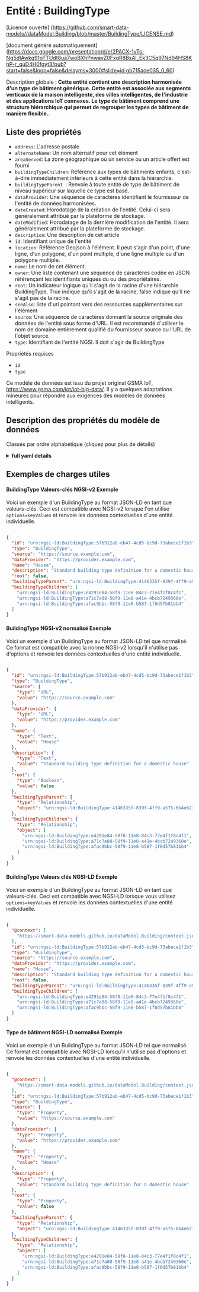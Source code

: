 Entité : BuildingType  
=====================  
[Licence ouverte] (https://github.com/smart-data-models//dataModel.Building/blob/master/BuildingType/LICENSE.md)  
[document généré automatiquement] (https://docs.google.com/presentation/d/e/2PACX-1vTs-Ng5dIAwkg91oTTUdt8ua7woBXhPnwavZ0FxgR8BsAI_Ek3C5q97Nd94HS8KhP-r_quD4H0fgyt3/pub?start=false&loop=false&delayms=3000#slide=id.gb715ace035_0_60)  
Description globale : **Cette entité contient une description harmonisée d'un type de bâtiment générique. Cette entité est associée aux segments verticaux de la maison intelligente, des villes intelligentes, de l'industrie et des applications IoT connexes. Le type de bâtiment comprend une structure hiérarchique qui permet de regrouper les types de bâtiment de manière flexible.**.  

## Liste des propriétés  

- `address`: L'adresse postale  - `alternateName`: Un nom alternatif pour cet élément  - `areaServed`: La zone géographique où un service ou un article offert est fourni  - `buildingTypeChildren`: Référence aux types de bâtiments enfants, c'est-à-dire immédiatement inférieurs à cette entité dans la hiérarchie.  - `buildingTypeParent `: Renvoie à toute entité de type de bâtiment de niveau supérieur sur laquelle ce type est basé.  - `dataProvider`: Une séquence de caractères identifiant le fournisseur de l'entité de données harmonisées.  - `dateCreated`: Horodatage de la création de l'entité. Celui-ci sera généralement attribué par la plateforme de stockage.  - `dateModified`: Horodatage de la dernière modification de l'entité. Il sera généralement attribué par la plateforme de stockage.  - `description`: Une description de cet article  - `id`: Identifiant unique de l'entité  - `location`: Référence Geojson à l'élément. Il peut s'agir d'un point, d'une ligne, d'un polygone, d'un point multiple, d'une ligne multiple ou d'un polygone multiple.  - `name`: Le nom de cet élément.  - `owner`: Une liste contenant une séquence de caractères codée en JSON référençant les identifiants uniques du ou des propriétaires.  - `root`: Un indicateur logique qu'il s'agit de la racine d'une hiérarchie BuildingType. True indique qu'il s'agit de la racine, false indique qu'il ne s'agit pas de la racine.  - `seeAlso`: liste d'uri pointant vers des ressources supplémentaires sur l'élément  - `source`: Une séquence de caractères donnant la source originale des données de l'entité sous forme d'URL. Il est recommandé d'utiliser le nom de domaine entièrement qualifié du fournisseur source ou l'URL de l'objet source.  - `type`: Identifiant de l'entité NGSI. Il doit s'agir de BuildingType    
Propriétés requises  
- `id`  - `type`    
Ce modèle de données est issu du projet original GSMA IoT, https://www.gsma.com/iot/iot-big-data/. Il y a quelques adaptations mineures pour répondre aux exigences des modèles de données intelligents.  
## Description des propriétés du modèle de données  
Classés par ordre alphabétique (cliquez pour plus de détails)  
<details><summary><strong>full yaml details</strong></summary>    
```yaml  
BuildingType:    
  description: 'This entity contains a harmonised description of a generic building type. This entity is associated with the vertical segments of smart home, smart cities, industry and related IoT applications. The building type includes a hierarchical structure that allows building types to be grouped in a flexible way.'    
  properties:    
    address:    
      description: 'The mailing address'    
      properties:    
        addressCountry:    
          description: 'Property. The country. For example, Spain. Model:''https://schema.org/addressCountry'''    
          type: string    
        addressLocality:    
          description: 'Property. The locality in which the street address is, and which is in the region. Model:''https://schema.org/addressLocality'''    
          type: string    
        addressRegion:    
          description: 'Property. The region in which the locality is, and which is in the country. Model:''https://schema.org/addressRegion'''    
          type: string    
        postOfficeBoxNumber:    
          description: 'Property. The post office box number for PO box addresses. For example, 03578. Model:''https://schema.org/postOfficeBoxNumber'''    
          type: string    
        postalCode:    
          description: 'Property. The postal code. For example, 24004. Model:''https://schema.org/https://schema.org/postalCode'''    
          type: string    
        streetAddress:    
          description: 'Property. The street address. Model:''https://schema.org/streetAddress'''    
          type: string    
      type: object    
      x-ngsi:    
        model: https://schema.org/address    
        type: Property    
    alternateName:    
      description: 'An alternative name for this item'    
      type: string    
      x-ngsi:    
        type: Property    
    areaServed:    
      description: 'The geographic area where a service or offered item is provided'    
      type: string    
      x-ngsi:    
        model: https://schema.org/Text    
        type: Property    
    buildingTypeChildren:    
      description: 'Reference to child building types i.e. immediately below this entity in the hierarchy.'    
      items:    
        anyOf:    
          - description: 'Property. Identifier format of any NGSI entity'    
            maxLength: 256    
            minLength: 1    
            pattern: ^[\w\-\.\{\}\$\+\*\[\]`|~^@!,:\\]+$    
            type: string    
          - description: 'Property. Identifier format of any NGSI entity'    
            format: uri    
            type: string    
      type: array    
      x-ngsi:    
        type: Relationship    
    'buildingTypeParent ':    
      'anyOf ':    
        - 'description ': 'Property. Identifier format of any NGSI entity '    
          'maxLength ': 256    
          'minLength ': 1    
          'pattern ': ^[\w\-\.\{\}\$\+\*\[\]`|~^@!:\\]+$    
          type: string    
        - description: 'Property. Identifier format of any NGSI entity'    
          format: uri    
          type: string    
      description: 'References any higher level Building Type entities that this type is based on.'    
      x-ngsi:    
        type: Relationship    
    dataProvider:    
      description: 'A sequence of characters identifying the provider of the harmonised data entity.'    
      type: string    
      x-ngsi:    
        type: Property    
    dateCreated:    
      description: 'Entity creation timestamp. This will usually be allocated by the storage platform.'    
      format: date-time    
      type: string    
      x-ngsi:    
        type: Property    
    dateModified:    
      description: 'Timestamp of the last modification of the entity. This will usually be allocated by the storage platform.'    
      format: date-time    
      type: string    
      x-ngsi:    
        type: Property    
    description:    
      description: 'A description of this item'    
      type: string    
      x-ngsi:    
        type: Property    
    id:    
      anyOf: &buildingtype_-_properties_-_owner_-_items_-_anyof    
        - description: 'Property. Identifier format of any NGSI entity'    
          maxLength: 256    
          minLength: 1    
          pattern: ^[\w\-\.\{\}\$\+\*\[\]`|~^@!,:\\]+$    
          type: string    
        - description: 'Property. Identifier format of any NGSI entity'    
          format: uri    
          type: string    
      description: 'Unique identifier of the entity'    
      x-ngsi:    
        type: Property    
    location:    
      description: 'Geojson reference to the item. It can be Point, LineString, Polygon, MultiPoint, MultiLineString or MultiPolygon'    
      oneOf:    
        - description: 'Geoproperty. Geojson reference to the item. Point'    
          properties:    
            bbox:    
              items:    
                type: number    
              minItems: 4    
              type: array    
            coordinates:    
              items:    
                type: number    
              minItems: 2    
              type: array    
            type:    
              enum:    
                - Point    
              type: string    
          required:    
            - type    
            - coordinates    
          title: 'GeoJSON Point'    
          type: object    
        - description: 'Geoproperty. Geojson reference to the item. LineString'    
          properties:    
            bbox:    
              items:    
                type: number    
              minItems: 4    
              type: array    
            coordinates:    
              items:    
                items:    
                  type: number    
                minItems: 2    
                type: array    
              minItems: 2    
              type: array    
            type:    
              enum:    
                - LineString    
              type: string    
          required:    
            - type    
            - coordinates    
          title: 'GeoJSON LineString'    
          type: object    
        - description: 'Geoproperty. Geojson reference to the item. Polygon'    
          properties:    
            bbox:    
              items:    
                type: number    
              minItems: 4    
              type: array    
            coordinates:    
              items:    
                items:    
                  items:    
                    type: number    
                  minItems: 2    
                  type: array    
                minItems: 4    
                type: array    
              type: array    
            type:    
              enum:    
                - Polygon    
              type: string    
          required:    
            - type    
            - coordinates    
          title: 'GeoJSON Polygon'    
          type: object    
        - description: 'Geoproperty. Geojson reference to the item. MultiPoint'    
          properties:    
            bbox:    
              items:    
                type: number    
              minItems: 4    
              type: array    
            coordinates:    
              items:    
                items:    
                  type: number    
                minItems: 2    
                type: array    
              type: array    
            type:    
              enum:    
                - MultiPoint    
              type: string    
          required:    
            - type    
            - coordinates    
          title: 'GeoJSON MultiPoint'    
          type: object    
        - description: 'Geoproperty. Geojson reference to the item. MultiLineString'    
          properties:    
            bbox:    
              items:    
                type: number    
              minItems: 4    
              type: array    
            coordinates:    
              items:    
                items:    
                  items:    
                    type: number    
                  minItems: 2    
                  type: array    
                minItems: 2    
                type: array    
              type: array    
            type:    
              enum:    
                - MultiLineString    
              type: string    
          required:    
            - type    
            - coordinates    
          title: 'GeoJSON MultiLineString'    
          type: object    
        - description: 'Geoproperty. Geojson reference to the item. MultiLineString'    
          properties:    
            bbox:    
              items:    
                type: number    
              minItems: 4    
              type: array    
            coordinates:    
              items:    
                items:    
                  items:    
                    items:    
                      type: number    
                    minItems: 2    
                    type: array    
                  minItems: 4    
                  type: array    
                type: array    
              type: array    
            type:    
              enum:    
                - MultiPolygon    
              type: string    
          required:    
            - type    
            - coordinates    
          title: 'GeoJSON MultiPolygon'    
          type: object    
      x-ngsi:    
        type: Geoproperty    
    name:    
      description: 'The name of this item.'    
      type: string    
      x-ngsi:    
        type: Property    
    owner:    
      description: 'A List containing a JSON encoded sequence of characters referencing the unique Ids of the owner(s)'    
      items:    
        anyOf: *buildingtype_-_properties_-_owner_-_items_-_anyof    
        description: 'Property. Unique identifier of the entity'    
      type: array    
      x-ngsi:    
        type: Property    
    root:    
      description: 'A logical indicator that this is the root of a BuildingType hierarchy.True indicates it is the root, false indicates that it is not the root.'    
      type: boolean    
      x-ngsi:    
        type: Property    
    seeAlso:    
      description: 'list of uri pointing to additional resources about the item'    
      oneOf:    
        - items:    
            format: uri    
            type: string    
          minItems: 1    
          type: array    
        - format: uri    
          type: string    
      x-ngsi:    
        type: Property    
    source:    
      description: 'A sequence of characters giving the original source of the entity data as a URL. Recommended to be the fully qualified domain name of the source provider, or the URL to the source object.'    
      type: string    
      x-ngsi:    
        type: Property    
    type:    
      description: 'NGSI Entity identifier. It has to be BuildingType'    
      enum:    
        - BuildingType    
      type: string    
      x-ngsi:    
        type: Property    
  required:    
    - id    
    - type    
  type: object    
  x-derived-from: ""    
  x-disclaimer: 'Redistribution and use in source and binary forms, with or without modification, are permitted  provided that the license conditions are met. Copyleft (c) 2021 Contributors to Smart Data Models Program'    
  x-license-url: https://github.com/smart-data-models/dataModel.Building/blob/master/BuildingType/LICENSE.md    
  x-model-schema: https://smart-data-models.github.io/dataModel.Building/BuildingType/schema.json    
  x-model-tags: GSMA    
  x-version: 0.0.1    
```  
</details>    
## Exemples de charges utiles  
#### BuildingType Valeurs-clés NGSI-v2 Exemple  
Voici un exemple d'un BuildingType au format JSON-LD en tant que valeurs-clés. Ceci est compatible avec NGSI-v2 lorsque l'on utilise `options=keyValues` et renvoie les données contextuelles d'une entité individuelle.  
```json  
{  
  "id": "urn:ngsi-ld:BuildingType:57b912ab-eb47-4cd5-bc9d-73abece1f1b3",  
  "type": "BuildingType",  
  "source": "https://source.example.com",  
  "dataProvider": "https://provider.example.com",  
  "name": "House",  
  "description": "Standard building type definition for a domestic house",  
  "root": false,  
  "buildingTypeParent": "urn:ngsi-ld:BuildingType:4146335f-839f-4ff9-a575-6b4e6232b734",  
  "buildingTypeChildren": [  
    "urn:ngsi-ld:BuildingType:e4291e84-58f8-11e8-84c3-77e4f1f8c4f1",  
    "urn:ngsi-ld:BuildingType:a71c7a08-58f9-11e8-a41e-4bcb7249360e",  
    "urn:ngsi-ld:BuildingType:afac9bbc-58f9-11e8-b587-1f0d57b81bb4"  
  ]  
}  
```  
#### BuildingType NGSI-v2 normalisé Exemple  
Voici un exemple d'un BuildingType au format JSON-LD tel que normalisé. Ce format est compatible avec la norme NGSI-v2 lorsqu'il n'utilise pas d'options et renvoie les données contextuelles d'une entité individuelle.  
```json  
{  
  "id": "urn:ngsi-ld:BuildingType:57b912ab-eb47-4cd5-bc9d-73abece1f1b3",  
  "type": "BuildingType",  
  "source": {  
    "type": "URL",  
    "value": "https://source.example.com"  
  },  
  "dataProvider": {  
    "type": "URL",  
    "value": "https://provider.example.com"  
  },  
  "name": {  
    "type": "Text",  
    "value": "House"  
  },  
  "description": {  
    "type": "Text",  
    "value": "Standard building type definition for a domestic house"  
  },  
  "root": {  
    "type": "Boolean",  
    "value": false  
  },  
  "buildingTypeParent": {  
    "type": "Relationship",  
    "object": "urn:ngsi-ld:BuildingType:4146335f-839f-4ff9-a575-6b4e6232b734"  
  },  
  "buildingTypeChildren": {  
    "type": "Relationship",  
    "object": [  
      "urn:ngsi-ld:BuildingType:e4291e84-58f8-11e8-84c3-77e4f1f8c4f1",  
      "urn:ngsi-ld:BuildingType:a71c7a08-58f9-11e8-a41e-4bcb7249360e",  
      "urn:ngsi-ld:BuildingType:afac9bbc-58f9-11e8-b587-1f0d57b81bb4"  
    ]  
  }  
}  
```  
#### BuildingType Valeurs clés NGSI-LD Exemple  
Voici un exemple d'un BuildingType au format JSON-LD en tant que valeurs-clés. Ceci est compatible avec NGSI-LD lorsque vous utilisez `options=keyValues` et renvoie les données contextuelles d'une entité individuelle.  
```json  
{  
  "@context": [  
    "https://smart-data-models.github.io/dataModel.Building/context.jsonld"  
  ],  
  "id": "urn:ngsi-ld:BuildingType:57b912ab-eb47-4cd5-bc9d-73abece1f1b3",  
  "type": "BuildingType",  
  "source": "https://source.example.com",  
  "dataProvider": "https://provider.example.com",  
  "name": "House",  
  "description": "Standard building type definition for a domestic house",  
  "root": false,  
  "buildingTypeParent": "urn:ngsi-ld:BuildingType:4146335f-839f-4ff9-a575-6b4e6232b734",  
  "buildingTypeChildren": [  
    "urn:ngsi-ld:BuildingType:e4291e84-58f8-11e8-84c3-77e4f1f8c4f1",  
    "urn:ngsi-ld:BuildingType:a71c7a08-58f9-11e8-a41e-4bcb7249360e",  
    "urn:ngsi-ld:BuildingType:afac9bbc-58f9-11e8-b587-1f0d57b81bb4"  
  ]  
}  
```  
#### Type de bâtiment NGSI-LD normalisé Exemple  
Voici un exemple d'un BuildingType au format JSON-LD tel que normalisé. Ce format est compatible avec NGSI-LD lorsqu'il n'utilise pas d'options et renvoie les données contextuelles d'une entité individuelle.  
```json  
{  
  "@context": [  
    "https://smart-data-models.github.io/dataModel.Building/context.jsonld"  
  ],  
  "id": "urn:ngsi-ld:BuildingType:57b912ab-eb47-4cd5-bc9d-73abece1f1b3",  
  "type": "BuildingType",  
  "source": {  
    "type": "Property",  
    "value": "https://source.example.com"  
  },  
  "dataProvider": {  
    "type": "Property",  
    "value": "https://provider.example.com"  
  },  
  "name": {  
    "type": "Property",  
    "value": "House"  
  },  
  "description": {  
    "type": "Property",  
    "value": "Standard building type definition for a domestic house"  
  },  
  "root": {  
    "type": "Property",  
    "value": false  
  },  
  "buildingTypeParent": {  
    "type": "Relationship",  
    "object": "urn:ngsi-ld:BuildingType:4146335f-839f-4ff9-a575-6b4e6232b734"  
  },  
  "buildingTypeChildren": {  
    "type": "Relationship",  
    "object": [  
      "urn:ngsi-ld:BuildingType:e4291e84-58f8-11e8-84c3-77e4f1f8c4f1",  
      "urn:ngsi-ld:BuildingType:a71c7a08-58f9-11e8-a41e-4bcb7249360e",  
      "urn:ngsi-ld:BuildingType:afac9bbc-58f9-11e8-b587-1f0d57b81bb4"  
    ]  
  }  
}  
```  
